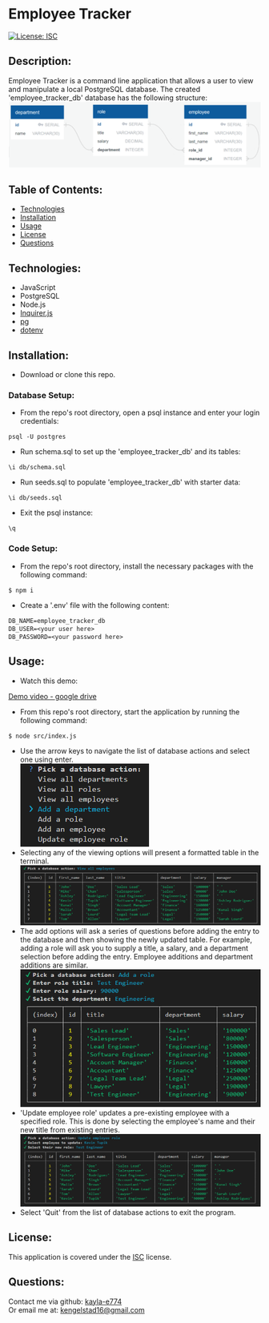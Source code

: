 # Employee Tracker
[![License: ISC](https://img.shields.io/badge/License-ISC-blue.svg)](https://opensource.org/licenses/ISC)

## Description:
Employee Tracker is a command line application that allows a user to view and manipulate a local PostgreSQL database. The created 'employee_tracker_db' database has the following structure:  
![employee_tracker_db schema](./assets/images/schema.png)

## Table of Contents:
- [Technologies](#technologies)
- [Installation](#installation)
- [Usage](#usage)
- [License](#license)
- [Questions](#questions)

## Technologies:
- JavaScript
- PostgreSQL
- Node.js
- [Inquirer.js](https://www.npmjs.com/package/inquirer)
- [pg](https://www.npmjs.com/package/pg)
- [dotenv](https://www.npmjs.com/package/dotenv)

## Installation:
- Download or clone this repo.

### Database Setup:
- From the repo's root directory, open a psql instance and enter your login credentials:
```
psql -U postgres
```
- Run schema.sql to set up the 'employee_tracker_db' and its tables:
```
\i db/schema.sql
```
- Run seeds.sql to populate 'employee_tracker_db' with starter data:
```
\i db/seeds.sql
```
- Exit the psql instance:
```
\q
```
### Code Setup:
- From the repo's root directory, install the necessary packages with the following command:
```
$ npm i
```
- Create a '.env' file with the following content:
```
DB_NAME=employee_tracker_db
DB_USER=<your user here>
DB_PASSWORD=<your password here>
```
## Usage:
- Watch this demo:  
  
[Demo video - google drive](https://drive.google.com/file/d/1SY2eFp61HkGxVUnDIaQdwOREa-nnFK-X/view?usp=sharing)

- From this repo's root directory, start the application by running the following command:
```
$ node src/index.js
```
- Use the arrow keys to navigate the list of database actions and select one using enter.  
![actions menu](./assets/images/actionOptions.png)
- Selecting any of the viewing options will present a formatted table in the terminal.  
![Employee Table Output](./assets/images/employeeTableOutput.png)
- The add options will ask a series of questions before adding the entry to the database and then showing the newly updated table. For example, adding a role will ask you to supply a title, a salary, and a department selection before adding the entry. Employee additions and department additions are similar.  
![Add Role](./assets/images/addRole.png)
- 'Update employee role' updates a pre-existing employee with a specified role. This is done by selecting the employee's name and their new title from existing entries.  
![Updating a role](./assets/images/updateRole.png)
- Select 'Quit' from the list of database actions to exit the program.

## License:
This application is covered under the [ISC](https://opensource.org/licenses/ISC) license.

## Questions:
Contact me via github: [kayla-e774](https://github.com/kayla-e774)  
Or email me at: <kengelstad16@gmail.com>